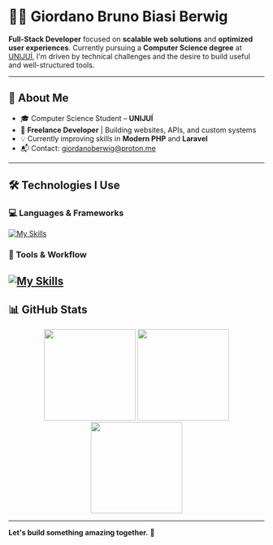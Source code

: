 # 👨‍💻 Giordano Bruno Biasi Berwig

**Full-Stack Developer** focused on **scalable web solutions** and **optimized user experiences**. Currently pursuing a **Computer Science degree** at [UNIJUÍ](https://www.unijui.edu.br), I'm driven by technical challenges and the desire to build useful and well-structured tools.

---

## 🧠 About Me

- 🎓 Computer Science Student – **UNIJUÍ**
- 💼 **Freelance Developer** | Building websites, APIs, and custom systems
- 💡 Currently improving skills in **Modern PHP** and **Laravel**
- 📬 Contact: [giordanoberwig@proton.me](mailto:giordanoberwig@proton.me)

---

## 🛠️ Technologies I Use

### 💻 Languages & Frameworks
[![My Skills](https://skillicons.dev/icons?i=laravel,php,react,js,sass,bootstrap,flutter,dart,cpp,qt,py)](https://skillicons.dev)

### 🧰 Tools & Workflow
[![My Skills](https://skillicons.dev/icons?i=linux,phpstorm,webstorm,vim,git,docker,mysql)](https://skillicons.dev)
---

## 📊 GitHub Stats

<div align="center">
  <img height="180em" src="https://github-readme-stats.vercel.app/api?username=ggkooo&theme=dark&show_icons=true&hide_border=true&count_private=true"/>
  <img height="180em" src="https://github-readme-streak-stats.herokuapp.com/?user=ggkooo&theme=dark&hide_border=true"/>
  <img height="180em" src="https://github-readme-stats.vercel.app/api/top-langs/?username=ggkooo&theme=dark&show_icons=true&hide_border=true&layout=compact"/>
</div>

---

**Let's build something amazing together.** 🚀
